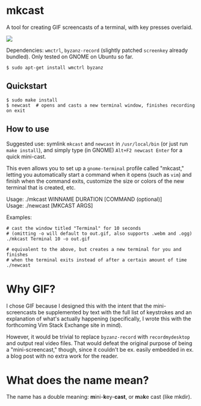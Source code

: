 # mkcast

A tool for creating GIF screencasts of a terminal, with key presses overlaid.

![](demo.gif)

Dependencies: `wmctrl`, `byzanz-record` (slightly patched `screenkey` already bundled). Only tested on GNOME on Ubuntu so far.

    $ sudo apt-get install wmctrl byzanz

## Quickstart

    $ sudo make install
    $ newcast  # opens and casts a new terminal window, finishes recording on exit

## How to use

Suggested use: symlink `mkcast` and `newcast` in `/usr/local/bin` (or just run `make install`), and simply type (in GNOME) `Alt+F2 newcast Enter` for a quick mini-cast.

This even allows you to set up a `gnome-terminal` profile called "mkcast," letting you automatically start a command when it opens (such as `vim`) and finish when the command exits, customize the size or colors of the new terminal that is created, etc.

Usage: ./mkcast WINNAME DURATION [COMMAND (optional)]  
Usage: ./newcast [MKCAST ARGS]

Examples:

    # cast the window titled "Terminal" for 10 seconds
    # (omitting -o will default to out.gif, also supports .webm and .ogg)
    ./mkcast Terminal 10 -o out.gif

    # equivalent to the above, but creates a new terminal for you and finishes
    # when the terminal exits instead of after a certain amount of time
    ./newcast

# Why GIF?

I chose GIF because I designed this with the intent that the mini-screencasts be supplemented by text with the full list of keystrokes and an explanation of what's actually happening (specifically, I wrote this with the forthcoming Vim Stack Exchange site in mind).

However, it would be trivial to replace `byzanz-record` with `recordmydesktop` and output real video files. That would defeat the original purpose of being a "mini-screencast," though, since it couldn't be ex. easily embedded in ex. a blog post with no extra work for the reader.

# What does the name mean?

The name has a double meaning: **m**ini-**k**ey-**cast**, or **m**a**k**e cast (like mkdir).
